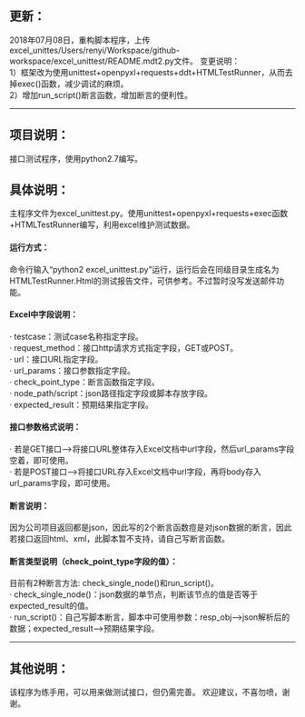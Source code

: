 ## 更新：
2018年07月08日，重构脚本程序，上传excel_unittes/Users/renyi/Workspace/github-workspace/excel_unittest/README.mdt2.py文件。
变更说明：    
1）框架改为使用unittest+openpyxl+requests+ddt+HTMLTestRunner，从而去掉exec()函数，减少调试的麻烦。  
2）增加run_script()断言函数，增加断言的便利性。



-----
## 项目说明：
接口测试程序，使用python2.7编写。

## 具体说明：
主程序文件为excel_unittest.py。使用unittest+openpyxl+requests+exec函数+HTMLTestRunner编写，利用excel维护测试数据。

#### 运行方式：
命令行输入“python2 excel_unittest.py”运行，运行后会在同级目录生成名为HTMLTestRunner.Html的测试报告文件，可供参考。不过暂时没写发送邮件功能。

#### Excel中字段说明：
· testcase：测试case名称指定字段。  
· request_method：接口http请求方式指定字段，GET或POST。  
· url：接口URL指定字段。  
· url_params：接口参数指定字段。  
· check_point_type：断言函数指定字段。  
· node_path/script：json路径指定字段或脚本存放字段。  
· expected_result：预期结果指定字段。  

#### 接口参数格式说明：  
· 若是GET接口-->将接口URL整体存入Excel文档中url字段，然后url_params字段空着，即可使用。  
· 若是POST接口-->将接口URL存入Excel文档中url字段，再将body存入url_params字段，即可使用。  
#### 断言说明：  
因为公司项目返回都是json，因此写的2个断言函数痘是对json数据的断言，因此若接口返回html、xml，此脚本暂不支持，请自己写断言函数。  

#### 断言类型说明（check_point_type字段的值）：  
目前有2种断言方法: check_single_node()和run_script()。  
· check_single_node()：json数据的单节点，判断该节点的值是否等于expected_result的值。  
· run_script()：自己写脚本断言，脚本中可使用参数：resp_obj-->json解析后的数据；expected_result-->预期结果字段。  

-----
## 其他说明：
该程序为练手用，可以用来做测试接口，但仍需完善。
欢迎建议，不喜勿喷，谢谢。  



